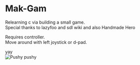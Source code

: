 # Mak-Gam
Relearning c via building a small game.  
Special thanks to lazyfoo and sdl wiki and also Handmade Hero  

Requires controller.  
Move around with left joystick or d-pad.  

yay  
![Pushy pushy](http://imgur.com/cf45f1e2-e5b2-4c5e-8601-d16257085ff7)